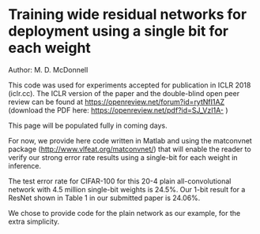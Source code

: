 # Training wide residual networks for deployment using a single bit for each weight

Author: M. D. McDonnell

This code was used for experiments accepted for publication in ICLR 2018 (iclr.cc). The ICLR version of the paper  and the double-blind open peer review can be found at https://openreview.net/forum?id=rytNfI1AZ (download the PDF here: https://openreview.net/pdf?id=SJ_VzI1A- ) 

This page will be populated fully in coming days.

For now, we provide here code written in Matlab and using the matconvnet package (http://www.vlfeat.org/matconvnet/) that will enable the reader to verify our strong error rate results using a single-bit for each weight in inference.

The test error rate for CIFAR-100 for this 20-4 plain all-convolutional network with 4.5 million single-bit weights is 24.5%. Our 1-bit result for a ResNet shown in Table 1 in our submitted paper is 24.06%. 

We chose to provide code for the plain network as our example, for the extra simplicity.
